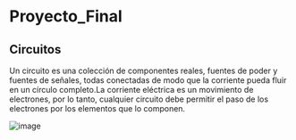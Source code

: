 # Proyecto_Final

## Circuitos

Un circuito es una colección de componentes reales, fuentes de poder y fuentes de señales, todas conectadas de modo que la corriente pueda fluir en un círculo completo.La corriente eléctrica es un movimiento de electrones, por lo tanto, cualquier circuito debe permitir el paso de los electrones por los elementos que lo componen.

![image](https://github.com/agarnicav/Proyecto_Final/assets/124607325/1fabe60f-14f0-4972-9529-6dbc5b079716)



